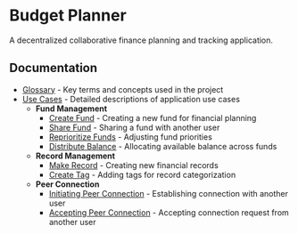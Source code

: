 # Budget Planner

A decentralized collaborative finance planning and tracking application.

## Documentation

- [Glossary](docs/glossary.md) - Key terms and concepts used in the project
- [Use Cases](docs/cases/) - Detailed descriptions of application use cases
  - **Fund Management**
    - [Create Fund](docs/cases/create-fund.md) - Creating a new fund for financial planning
    - [Share Fund](docs/cases/share-fund.md) - Sharing a fund with another user
    - [Reprioritize Funds](docs/cases/reprioritize-funds.md) - Adjusting fund priorities
    - [Distribute Balance](docs/cases/distribute-balance.md) - Allocating available balance across funds
  - **Record Management**
    - [Make Record](docs/cases/make-record.md) - Creating new financial records
    - [Create Tag](docs/cases/create-tag.md) - Adding tags for record categorization
  - **Peer Connection**
    - [Initiating Peer Connection](docs/cases/initiating-peer-connection.md) - Establishing connection with another user
    - [Accepting Peer Connection](docs/cases/accepting-peer-connection.md) - Accepting connection request from another user
